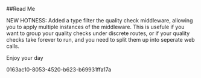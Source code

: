 ﻿##Read Me

NEW HOTNESS: Added a type filter the quality check middleware, allowing you to apply multiple instances of the middleware.
This is usefule if you want to group your quality checks under discrete routes, or if your quality checks
take forever to run, and you need to split them up into seperate web calls. 

Enjoy your day

0163ac10-8053-4520-b623-b69931ffa17a
